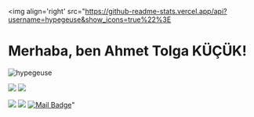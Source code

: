 <img align='right' src="https://github-readme-stats.vercel.app/api?username=hypegeuse&show_icons=true%22%3E

# Merhaba, ben Ahmet Tolga KÜÇÜK! 
<p align="left"> <img src="https://komarev.com/ghpvc/?username=hypegeuse" alt="hypegeuse" /> </p>

[![](https://img.shields.io/twitter/follow/MR-Wrestler?style=social)](https://www.twitter.com/toIgakucuk)
[![](https://img.shields.io/github/followers/MR-Wrestler?style=social)](https://www.github.com/hypegeuse)


[![](https://img.shields.io/badge/twitter-%231DA1F2.svg?&style=for-the-badge&logo=twitter&logoColor=white)](https://www.twitter.com/toIgakucuk)
[![](https://img.shields.io/badge/instagram-%23E4405F.svg?&style=for-the-badge&logo=instagram&logoColor=white)](https://instagram.com/tolgaakck)
[![Mail Badge](https://img.shields.io/badge/ahmettolgakucuk@gmail.com-c14438?style=for-the-badge&logo=Gmail&logoColor=white&link=mailto:ahmettolgakucuk@gmail.com)](mailto:ahmettolgakucuk@gmail.com)"
